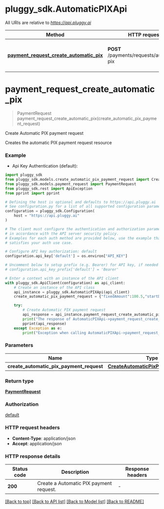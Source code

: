 # pluggy_sdk.AutomaticPIXApi

All URIs are relative to *https://api.pluggy.ai*

Method | HTTP request | Description
------------- | ------------- | -------------
[**payment_request_create_automatic_pix**](AutomaticPIXApi.md#payment_request_create_automatic_pix) | **POST** /payments/requests/automatic-pix | Create Automatic PIX payment request


# **payment_request_create_automatic_pix**
> PaymentRequest payment_request_create_automatic_pix(create_automatic_pix_payment_request)

Create Automatic PIX payment request

Creates the automatic PIX payment request resource

### Example

* Api Key Authentication (default):

```python
import pluggy_sdk
from pluggy_sdk.models.create_automatic_pix_payment_request import CreateAutomaticPixPaymentRequest
from pluggy_sdk.models.payment_request import PaymentRequest
from pluggy_sdk.rest import ApiException
from pprint import pprint

# Defining the host is optional and defaults to https://api.pluggy.ai
# See configuration.py for a list of all supported configuration parameters.
configuration = pluggy_sdk.Configuration(
    host = "https://api.pluggy.ai"
)

# The client must configure the authentication and authorization parameters
# in accordance with the API server security policy.
# Examples for each auth method are provided below, use the example that
# satisfies your auth use case.

# Configure API key authorization: default
configuration.api_key['default'] = os.environ["API_KEY"]

# Uncomment below to setup prefix (e.g. Bearer) for API key, if needed
# configuration.api_key_prefix['default'] = 'Bearer'

# Enter a context with an instance of the API client
with pluggy_sdk.ApiClient(configuration) as api_client:
    # Create an instance of the API class
    api_instance = pluggy_sdk.AutomaticPIXApi(api_client)
    create_automatic_pix_payment_request = {"fixedAmount":100.5,"startDate":"2025-06-10","expiresAt":"2025-10-01","isRetryAccepted":true,"firstPayment":{"date":"2025-06-10","description":"Primeiro pagamento","amount":100.5},"interval":"WEEKLY","callbackUrls":null,"recipientId":"05c693bf-c196-47ea-a28c-8251d6bb8a06"} # CreateAutomaticPixPaymentRequest | 

    try:
        # Create Automatic PIX payment request
        api_response = api_instance.payment_request_create_automatic_pix(create_automatic_pix_payment_request)
        print("The response of AutomaticPIXApi->payment_request_create_automatic_pix:\n")
        pprint(api_response)
    except Exception as e:
        print("Exception when calling AutomaticPIXApi->payment_request_create_automatic_pix: %s\n" % e)
```



### Parameters


Name | Type | Description  | Notes
------------- | ------------- | ------------- | -------------
 **create_automatic_pix_payment_request** | [**CreateAutomaticPixPaymentRequest**](CreateAutomaticPixPaymentRequest.md)|  | 

### Return type

[**PaymentRequest**](PaymentRequest.md)

### Authorization

[default](../README.md#default)

### HTTP request headers

 - **Content-Type**: application/json
 - **Accept**: application/json

### HTTP response details

| Status code | Description | Response headers |
|-------------|-------------|------------------|
**200** | Create a Automatic PIX payment request. |  -  |

[[Back to top]](#) [[Back to API list]](../README.md#documentation-for-api-endpoints) [[Back to Model list]](../README.md#documentation-for-models) [[Back to README]](../README.md)


